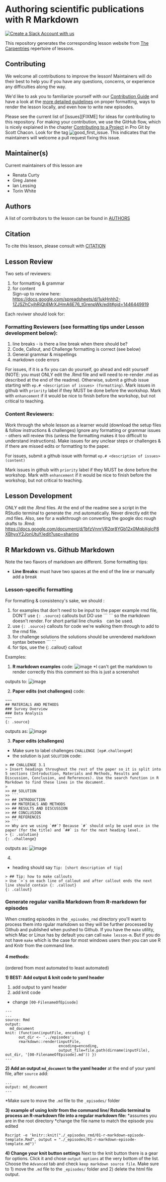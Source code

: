 # Authoring scientific publications with R Markdown

[![Create a Slack Account with us](https://img.shields.io/badge/Create_Slack_Account-The_Carpentries-071159.svg)](https://swc-slack-invite.herokuapp.com/)

This repository generates the corresponding lesson website from [The Carpentries](https://carpentries.org/) repertoire of lessons. 

## Contributing

We welcome all contributions to improve the lesson! Maintainers will do their best to help you if you have any
questions, concerns, or experience any difficulties along the way.

We'd like to ask you to familiarize yourself with our [Contribution Guide](CONTRIBUTING.md) and have a look at
the [more detailed guidelines][lesson-example] on proper formatting, ways to render the lesson locally, and even
how to write new episodes.

Please see the current list of [issues][FIXME] for ideas for contributing to this
repository. For making your contribution, we use the GitHub flow, which is
nicely explained in the chapter [Contributing to a Project](http://git-scm.com/book/en/v2/GitHub-Contributing-to-a-Project) in Pro Git
by Scott Chacon.
Look for the tag ![good_first_issue](https://img.shields.io/badge/-good%20first%20issue-gold.svg). This indicates that the maintainers will welcome a pull request fixing this issue.  


## Maintainer(s)

Current maintainers of this lesson are 

* Renata Curty
* Greg Janee
* Ian Lessing
* Torin White


## Authors

A list of contributors to the lesson can be found in [AUTHORS](AUTHORS)

## Citation

To cite this lesson, please consult with [CITATION](CITATION)

[lesson-example]: https://carpentries.github.io/lesson-example

## Lesson Review
Two sets of reviewers:  
1) for formatting & grammar   
2) for content  
Sign-up to review here: https://docs.google.com/spreadsheets/d/1ukHnhh2-1ZJSZhCyjhRjQt4MrXJHmA6E76_tGrenpWk/edit#gid=1446449919  

Each reviwer should look for:

### Formatting Reviewers (see formatting tips under Lesson development below):
1) line breaks - is there a line break when there should be?
2) Code,  Callout, and Challenge formatting is correct (see below)
3) General grammar & mispellings
4) markdown code errors

For issues, if it is a fix you can do yourself, go ahead and edit yourself (NOTE: you must ONLY edit the .Rmd file and will need to re-render .md as described at the end of the readme). Otherwise, submit a github issue starting with `ep.# <description of issues> (formatting)`. Mark issues in github with `priority` label if they MUST be done before the workshop. Mark with `enhancement` if it would be nice to finish before the workshop, but not critical to teaching.

### Content Reviewers:
Work through the whole lesson as a learner would (download the setup files & follow instructions & challenges) Ignore any formatting or grammar issues - others will review this (unless the formatting makes it too difficult to understand instructions). Make issues for any unclear steps or challenges & if there are missed edits or formatting to the paper. 

For issues, submit a github issue with format `ep.# <description of issues> (content)`
  
Mark issues in github with `priority` label if they MUST be done before the workshop. Mark with `enhancement` if it would be nice to finish before the workshop, but not critical to teaching.

## Lesson Development

ONLY edit the .Rmd files. At the end of the readme see a script in the RStudio terminal to generate the .md automatically. Never directly edit the .md files.
Also, see for a walkthrough on converting the google doc rough drafts to .Rmd: https://docs.google.com/document/d/1bfzVnnrVR2qr8YGb12x0MqbXglcP8XBhyxY2JonUtuY/edit?usp=sharing

## R Markdown vs. Github Markdown
Note the two flavors of markdown are different. Some formatting tips:

- **Line Breaks:** must have two spaces at the end of the line or manually add a break <br>

### Lesson-specific formatting 
For formatting & consistency's sake, we should :
1) for examples that don't need to be input to the paper example rmd file, DON'T use `{: .source}` callouts but DO use  \``` \``` so the markdown doesn't render. For short partial line chunks ` ` can be used. 
2) use `{: .source}` callouts for code we're walking them through to add to the rmd file.
3) for challenge solutions the solutions should be unrendered markdown syntax between \``` \```
4) for tips, use the {: .callout} callout

Examples: 
1) **R markdown examples**
code: 
![image](https://user-images.githubusercontent.com/58574172/100487984-54d48500-30c0-11eb-9a35-0705f9c5e15d.png)
*I can't get the markdown to render correctly this this comment so this is just a screenshot

outputs to:
![image](https://user-images.githubusercontent.com/58574172/100487875-b3e5ca00-30bf-11eb-98a8-554a7eb081bd.png)

2) **Paper edits (not challenges)**
code: 
```
~~~
## MATERIALS AND METHODS  
### Survey Overview  
### Data Analysis  
~~~
{: .source}
```
outputs as: 
![image](https://user-images.githubusercontent.com/58574172/100487796-55b8e700-30bf-11eb-8925-52fad5db9c18.png)

3) **Paper edits (challenges)**
- Make sure to label challenges `CHALLENGE [ep#.challenge#]`
- the solution is just `SOLUTION`
code: 
```
> ## CHALLENGE 3.1
> Insert headings throughout the rest of the paper so it is split into 5 sections (Introduction, Materials and Methods, Results and Discussion, Conclusion, and References). Use the search function in R Markdown to find these lines in the document. 
>
>> ## SOLUTION
>> ```
>> ## INTRODUCTION
>> ## MATERIALS AND METHODS
>> ## RESULTS AND DISCUSSION
>> ## CONCLUSION
>> ## REFERENCES
>> ```
>> Why are we using `##`? Because `#` should only be used once in the paper (for the title) and `##` is for the next heading level.
> {: .solution}
{: .challenge}
```
outputs as:
![image](https://user-images.githubusercontent.com/58574172/100487815-6e290180-30bf-11eb-8e54-c4f97dfb39be.png)

4) 
- heading should say `Tip: [short description of tip]`
```
> ## Tip: how to make callouts
> Use `>`s on each line of callout and after callout ends the next line should contain {: .callout}
{: .callout}
```

### Generate regular vanilla Markdown from R-markdown for episodes

When creating episodes in the `_episodes_rmd` directory you'll want to process them into rgular markdown so they will be further processed by Github and published when pushed to Github.  If you have the `make` utility, which Mac or Linux has by default you can call `make lesson-m`.   But if you do not have `make` which is the case for most windows users then you can use R and Knitr from the command line.

#### 4 methods:
(ordered from most automated to least automated)

**1) BEST: Add output & knit code to yaml header**

1) add output to yaml header 
2) add knit code
+ change `[00-FilenameOfEpisode]`

```
---
...
source: Rmd
output: 
  md_document
knit: (function(inputFile, encoding) { 
      out_dir <- '../episodes';
      rmarkdown::render(inputFile,
                        encoding=encoding, 
                        output_file=file.path(dirname(inputFile), out_dir, '[00-FilenameOfEpisode].md')) })
---
```

**2) Add an output `md_document` to the yaml header**
at the end of your yaml file, after `source` add:
```
...
output: md_document
---
```
\*Make sure to move the `.md` file to the `_episodes/` folder

**3) example of using knitr from the command line/ Rstudio terminal to process an R-markdown file into a regular markdown file:**
*assumes you are in the root directory
*change the file name to match the episode you edited
```
Rscript -e 'knitr::knit("./_episodes_rmd/01-r-markdown-episode-template.Rmd", output = "./_episodes/01-r-markdown-episode-template.md")'
```

**4) Change your knit button settings**
Next to the knit button there is a gear for options. Click it and chose `output options` at the very bottom of the list. Choose the `Advanced` tab and check `keep markdown source file`. Make sure to 1) move the `.md` file to the `_episodes/` folder and 2) delete the html file output. 






